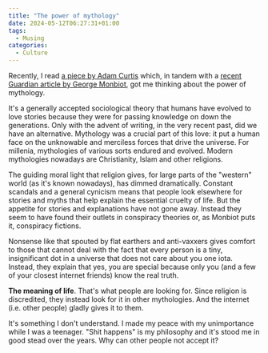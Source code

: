 ```yaml
---
title: "The power of mythology"
date: 2024-05-12T06:27:31+01:00
tags:
  - Musing
categories:
  - Culture
---
```


Recently, I read [a piece by Adam Curtis](https://thecreativeindependent.com/people/adam-curtis-on-the-dangers-of-self-expression/) which, in tandem with a [recent Guardian article by George Monbiot](https://www.theguardian.com/lifeandstyle/2024/may/04/youre-going-to-call-me-a-holocaust-denier-now-are-you-george-monbiot-comes-face-to-face-with-his-local-conspiracy-theorist), got me thinking about the power of mythology.

<!--more-->

It's a generally accepted sociological theory that humans have evolved to love stories because they were for passing knowledge on down the generations. Only with the advent of writing, in the very recent past, did we have an alternative. Mythology was a crucial part of this love: it put a human face on the unknowable and merciless forces that drive the universe. For millenia, mythologies of various sorts endured and evolved. Modern mythologies nowadays are Christianity, Islam and other religions.

The guiding moral light that religion gives, for large parts of the "western" world (as it's known nowadays), has dimmed dramatically. Constant scandals and a general cynicism means that people look elsewhere for stories and myths that help explain the essential cruelty of life. But the appetite for stories and explanations have not gone away. Instead they seem to have found their outlets in conspiracy theories or, as Monbiot puts it, conspiracy fictions.

Nonsense like that spouted by flat earthers and anti-vaxxers gives comfort to those that cannot deal with the fact that every person is a tiny, insignificant dot in a universe that does not care about you one iota. Instead, they explain that yes, you are special because only you (and a few of your closest internet friends) know the real truth.

**The meaning of life**. That's what people are looking for. Since religion is discredited, they instead look for it in other mythologies. And the internet (i.e. other people) gladly gives it to them.

It's something I don't understand. I made my peace with my unimportance while I was a teenager. "Shit happens" is my philosophy and it's stood me in good stead over the years. Why can other people not accept it?
